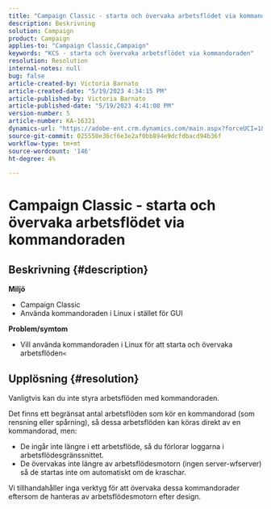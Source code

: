 ```yaml
---
title: "Campaign Classic - starta och övervaka arbetsflödet via kommandoraden"
description: Beskrivning
solution: Campaign
product: Campaign
applies-to: "Campaign Classic,Campaign"
keywords: "KCS - starta och övervaka arbetsflödet via kommandoraden"
resolution: Resolution
internal-notes: null
bug: false
article-created-by: Victoria Barnato
article-created-date: "5/19/2023 4:34:15 PM"
article-published-by: Victoria Barnato
article-published-date: "5/19/2023 4:41:08 PM"
version-number: 5
article-number: KA-16321
dynamics-url: "https://adobe-ent.crm.dynamics.com/main.aspx?forceUCI=1&pagetype=entityrecord&etn=knowledgearticle&id=0df14bfa-62f6-ed11-8848-6045bd0065b6"
source-git-commit: 025550e36cf6e3e2af0bb894e9dcfdbacd94b36f
workflow-type: tm+mt
source-wordcount: '146'
ht-degree: 4%

---
```


# Campaign Classic - starta och övervaka arbetsflödet via kommandoraden

## Beskrivning {#description}

<b>Miljö</b>
- Campaign Classic
- Använda kommandoraden i Linux i stället för GUI

<b>Problem/symtom</b>
- Vill använda kommandoraden i Linux för att starta och övervaka arbetsflöden`<`



## Upplösning {#resolution}


Vanligtvis kan du inte styra arbetsflöden med kommandoraden.

Det finns ett begränsat antal arbetsflöden som kör en kommandorad (som rensning eller spårning), så dessa arbetsflöden kan köras direkt av en kommandorad, men:

- De ingår inte längre i ett arbetsflöde, så du förlorar loggarna i arbetsflödesgränssnittet.
- De övervakas inte längre av arbetsflödesmotorn (ingen server-wfserver) så de startas inte om automatiskt om de kraschar.


Vi tillhandahåller inga verktyg för att övervaka dessa kommandorader eftersom de hanteras av arbetsflödesmotorn efter design.

